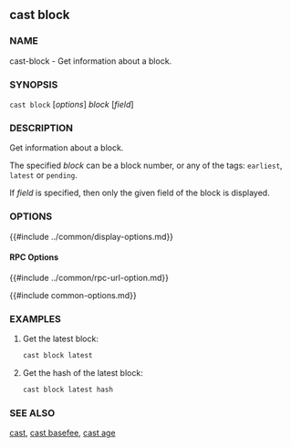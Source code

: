 ## cast block

### NAME

cast-block - Get information about a block.

### SYNOPSIS

``cast block`` [*options*] *block* [*field*]

### DESCRIPTION

Get information about a block.

The specified *block* can be a block number, or any of the tags: `earliest`, `latest` or `pending`.

If *field* is specified, then only the given field of the block is displayed.

### OPTIONS

{{#include ../common/display-options.md}}

#### RPC Options

{{#include ../common/rpc-url-option.md}}

{{#include common-options.md}}

### EXAMPLES

1. Get the latest block:
    ```sh
    cast block latest
    ```

2. Get the hash of the latest block:
    ```sh
    cast block latest hash
    ```

### SEE ALSO

[cast](./cast.md), [cast basefee](./cast-basefee.md), [cast age](./cast-age.md)
